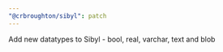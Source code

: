 ```yaml
---
"@crbroughton/sibyl": patch
---
```


Add new datatypes to Sibyl - bool, real, varchar, text and blob
